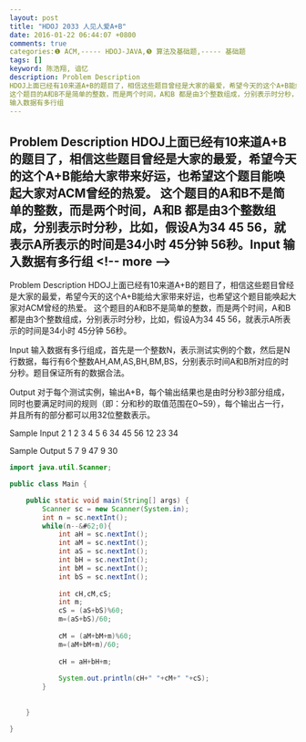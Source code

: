 ```yaml
---
layout: post
title: "HDOJ 2033 人见人爱A+B"
date: 2016-01-22 06:44:07 +0800
comments: true
categories:❶ ACM,----- HDOJ-JAVA,❺ 算法及基础题,----- 基础题
tags: []
keyword: 陈浩翔, 谙忆
description: Problem Description 
HDOJ上面已经有10来道A+B的题目了，相信这些题目曾经是大家的最爱，希望今天的这个A+B能给大家带来好运，也希望这个题目能唤起大家对ACM曾经的热爱。 
这个题目的A和B不是简单的整数，而是两个时间，A和B 都是由3个整数组成，分别表示时分秒，比如，假设A为34 45 56，就表示A所表示的时间是34小时 45分钟 56秒。Input 
输入数据有多行组 
---
```



Problem Description 
HDOJ上面已经有10来道A+B的题目了，相信这些题目曾经是大家的最爱，希望今天的这个A+B能给大家带来好运，也希望这个题目能唤起大家对ACM曾经的热爱。 
这个题目的A和B不是简单的整数，而是两个时间，A和B 都是由3个整数组成，分别表示时分秒，比如，假设A为34 45 56，就表示A所表示的时间是34小时 45分钟 56秒。Input 
输入数据有多行组
&#60;!-- more --&#62;
----------

Problem Description
HDOJ上面已经有10来道A+B的题目了，相信这些题目曾经是大家的最爱，希望今天的这个A+B能给大家带来好运，也希望这个题目能唤起大家对ACM曾经的热爱。
这个题目的A和B不是简单的整数，而是两个时间，A和B 都是由3个整数组成，分别表示时分秒，比如，假设A为34 45 56，就表示A所表示的时间是34小时 45分钟 56秒。

 

Input
输入数据有多行组成，首先是一个整数N，表示测试实例的个数，然后是N行数据，每行有6个整数AH,AM,AS,BH,BM,BS，分别表示时间A和B所对应的时分秒。题目保证所有的数据合法。

 

Output
对于每个测试实例，输出A+B，每个输出结果也是由时分秒3部分组成，同时也要满足时间的规则（即：分和秒的取值范围在0~59），每个输出占一行，并且所有的部分都可以用32位整数表示。
 

Sample Input
2
1 2 3 4 5 6
34 45 56 12 23 34
 

Sample Output
5 7 9
47 9 30


```java
import java.util.Scanner;

public class Main {

    public static void main(String[] args) {
        Scanner sc = new Scanner(System.in);
        int n = sc.nextInt();
        while(n--&#62;0){
            int aH = sc.nextInt();
            int aM = sc.nextInt();
            int aS = sc.nextInt();
            int bH = sc.nextInt();
            int bM = sc.nextInt();
            int bS = sc.nextInt();
            
            int cH,cM,cS;
            int m;
            cS = (aS+bS)%60;
            m=(aS+bS)/60;
            
            cM = (aM+bM+m)%60;
            m=(aM+bM+m)/60;
            
            cH = aH+bH+m;
            
            System.out.println(cH+" "+cM+" "+cS);
        }
        
        
    }

}

```
